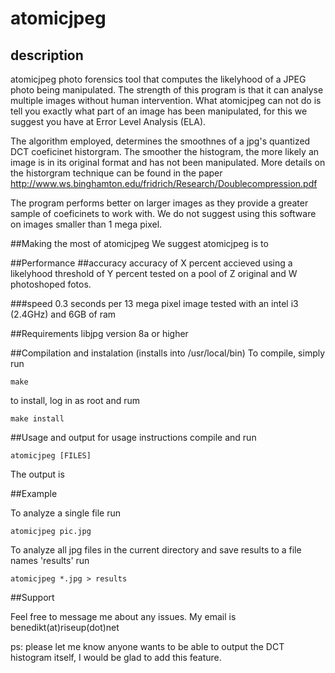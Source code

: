 # atomicjpeg
## description
atomicjpeg photo forensics tool that computes the likelyhood of a JPEG photo being manipulated. The strength of this program is that it can analyse multiple images without human intervention. What atomicjpeg can not do is tell you exactly what part of an image has been manipulated, for this we suggest you have at Error Level Analysis (ELA).

The algorithm employed, determines the smoothnes of a jpg's quantized DCT coeficinet historgram. The smoother the histogram, the more likely an image is in its original format and has not been manipulated. More details on the historgram technique can be found in the paper http://www.ws.binghamton.edu/fridrich/Research/Doublecompression.pdf

The program performs better on larger images as they provide a greater sample of coeficinets to work with. We do not suggest using this software on images smaller than 1 mega pixel.


##Making the most of atomicjpeg
We suggest atomicjpeg is to

##Performance
##accuracy
accuracy of X percent accieved using a likelyhood threshold of Y percent tested on a pool of Z original and W photoshoped fotos. 

###speed
0.3 seconds per 13 mega pixel image tested with an intel i3 (2.4GHz) and 6GB of ram


##Requirements
libjpg version 8a or higher

##Compilation and instalation (installs into /usr/local/bin)
To compile, simply run

`make`

to install, log in as root and rum

`make install`

##Usage and output
for usage instructions compile and run

`atomicjpeg [FILES]`

The output is 

##Example

To analyze a single file run

`atomicjpeg pic.jpg`

To analyze all jpg files in the current directory and save results to a file names 'results' run

`atomicjpeg *.jpg > results`



##Support

Feel free to message me about any issues. My email is benedikt(at)riseup(dot)net

ps: please let me know anyone wants to be able to output the DCT histogram itself, I would be glad to add this feature.
